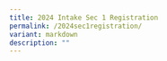 ```yaml
---
title: 2024 Intake Sec 1 Registration
permalink: /2024sec1registration/
variant: markdown
description: ""
---
```

